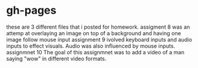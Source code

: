 # gh-pages
these are 3 different files that i posted for homework. 
assigment 8 was an attemp at overlaying an image on top of a background and having one image follow mouse input
assignment 9 ivolved keyboard inputs and audio inputs to effect visuals. Audio was also influenced by mouse inputs.
assignmnet 10 The goal of this assignmnet was to add a video of a man saying "wow" in different video formats.
